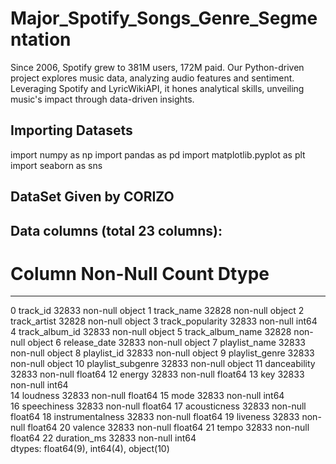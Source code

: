 # Major_Spotify_Songs_Genre_Segmentation
Since 2006, Spotify grew to 381M users, 172M paid. Our Python-driven project explores music data, analyzing audio features and sentiment. Leveraging Spotify and LyricWikiAPI, it hones analytical skills, unveiling music's impact through data-driven insights.
## Importing Datasets
import numpy as np
import pandas as pd
import matplotlib.pyplot as plt
import seaborn as sns
## DataSet Given by CORIZO
## Data columns (total 23 columns):

 #   Column             Non-Null Count  Dtype  
---  ------             --------------  -----  
 0   track_id           32833 non-null  object 
 1   track_name         32828 non-null  object 
 2   track_artist       32828 non-null  object 
 3   track_popularity   32833 non-null  int64  
 4   track_album_id     32833 non-null  object 
 5   track_album_name   32828 non-null  object 
 6   release_date       32833 non-null  object 
 7   playlist_name      32833 non-null  object 
 8   playlist_id        32833 non-null  object 
 9   playlist_genre     32833 non-null  object 
 10  playlist_subgenre  32833 non-null  object 
 11  danceability       32833 non-null  float64
 12  energy             32833 non-null  float64
 13  key                32833 non-null  int64  
 14  loudness           32833 non-null  float64
 15  mode               32833 non-null  int64  
 16  speechiness        32833 non-null  float64
 17  acousticness       32833 non-null  float64
 18  instrumentalness   32833 non-null  float64
 19  liveness           32833 non-null  float64
 20  valence            32833 non-null  float64
 21  tempo              32833 non-null  float64
 22  duration_ms        32833 non-null  int64  
dtypes: float64(9), int64(4), object(10)
